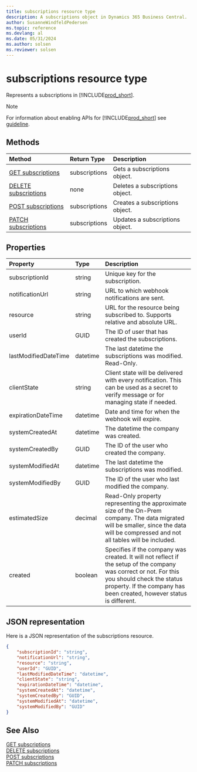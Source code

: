 ```yaml
---
title: subscriptions resource type
description: A subscriptions object in Dynamics 365 Business Central.
author: SusanneWindfeldPedersen
ms.topic: reference
ms.devlang: al
ms.date: 05/31/2024
ms.author: solsen
ms.reviewer: solsen
---
```


# subscriptions resource type

<!-- START>DO_NOT_EDIT -->
<!-- IMPORTANT:Do not edit any of the content between here and the END>DO_NOT_EDIT. -->
Represents a subscriptions in [!INCLUDE[prod_short](../../../includes/prod_short.md)].

> [!NOTE]
> For information about enabling APIs for [!INCLUDE[prod_short](../../../includes/prod_short.md)] see [guideline](../../../api-reference/v2.0/endpoints-apis-for-dynamics.md).

## Methods

| Method | Return Type|Description |
|:--------------------|:-----------|:-------------------------|
|[GET subscriptions](../api/dynamics_subscriptions_get.md)|subscriptions|Gets a subscriptions object.|
|[DELETE subscriptions](../api/dynamics_subscriptions_delete.md)|none|Deletes a subscriptions object.|
|[POST subscriptions](../api/dynamics_subscriptions_create.md)|subscriptions|Creates a subscriptions object.|
|[PATCH subscriptions](../api/dynamics_subscriptions_update.md)|subscriptions|Updates a subscriptions object.|



## Properties

| Property           | Type   |Description     |
|:-------------------|:-------|:---------------|
|subscriptionId|string|Unique key for the subscription.|
|notificationUrl|string|URL to which webhook notifications are sent.|
|resource|string|URL for the resource being subscribed to. Supports relative and absolute URL.|
|userId|GUID|The ID of user that has created the subscriptions.|
|lastModifiedDateTime|datetime|The last datetime the subscriptions was modified. Read-Only.|
|clientState|string|Client state will be delivered with every notification. This can be used as a secret to verify message or for managing state if needed.|
|expirationDateTime|datetime|Date and time for when the webhook will expire.|
|systemCreatedAt|datetime|The datetime the company was created.|
|systemCreatedBy|GUID|The ID of the user who created the company.|
|systemModifiedAt|datetime|The last datetime the subscriptions was modified.|
|systemModifiedBy|GUID|The ID of the user who last modified the company.|
|estimatedSize|decimal|Read-Only property representing the approximate size of the On-Prem company. The data migrated will be smaller, since the data will be compressed and not all tables will be included.|
|created|boolean|Specifies if the company was created. It will not reflect if the setup of the company was correct or not. For this you should check the status property. If the company has been created, however status is different.|


## JSON representation

Here is a JSON representation of the subscriptions resource.


```json
{
    "subscriptionId": "string",
    "notificationUrl": "string",
    "resource": "string",
    "userId": "GUID",
    "lastModifiedDateTime": "datetime",
    "clientState": "string",
    "expirationDateTime": "datetime",
    "systemCreatedAt": "datetime",
    "systemCreatedBy": "GUID",
    "systemModifiedAt": "datetime",
    "systemModifiedBy": "GUID"
}
```
<!-- IMPORTANT: END>DO_NOT_EDIT -->

## See Also
[GET subscriptions](../api/dynamics_subscriptions_get.md)  
[DELETE subscriptions](../api/dynamics_subscriptions_delete.md)  
[POST subscriptions](../api/dynamics_subscriptions_create.md)  
[PATCH subscriptions](../api/dynamics_subscriptions_update.md)

